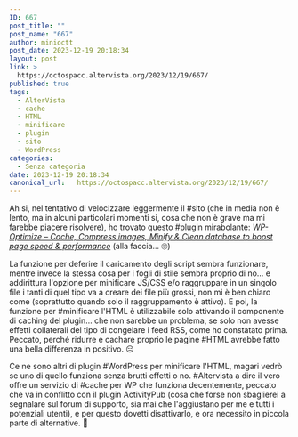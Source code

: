```yaml
---
ID: 667
post_title: ""
post_name: "667"
author: minioctt
post_date: 2023-12-19 20:18:34
layout: post
link: >
  https://octospacc.altervista.org/2023/12/19/667/
published: true
tags:
  - AlterVista
  - cache
  - HTML
  - minificare
  - plugin
  - sito
  - WordPress
categories:
  - Senza categoria
date: 2023-12-19 20:18:34
canonical_url:   https://octospacc.altervista.org/2023/12/19/667/
---
```

<!-- wp:paragraph -->
<p>Ah si, nel tentativo di velocizzare leggermente il #sito (che in media non è lento, ma in alcuni particolari momenti si, cosa che non è grave ma mi farebbe piacere risolvere), ho trovato questo #plugin mirabolante: <em><a href="https://it.wordpress.org/plugins/wp-optimize/">WP-Optimize – Cache, Compress images, Minify &amp; Clean database to boost page speed &amp; performance</a></em> (alla faccia... 🙄️)</p>
<!-- /wp:paragraph -->

<!-- wp:paragraph -->
<p>La funzione per deferire il caricamento degli script sembra funzionare, mentre invece la stessa cosa per i fogli di stile sembra proprio di no... e addirittura l'opzione per minificare JS/CSS e/o raggruppare in un singolo file i tanti di quel tipo va a creare dei file più grossi, non mi è ben chiaro come (soprattutto quando solo il raggruppamento è attivo). E poi, la funzione per #minificare l'HTML è utilizzabile solo attivando il componente di caching del plugin... che non sarebbe un problema, se solo non avesse effetti collaterali del tipo di congelare i feed RSS, come ho constatato prima. Peccato, perché ridurre e cachare proprio le pagine #HTML avrebbe fatto una bella differenza in positivo. 😑️</p>
<!-- /wp:paragraph -->

<!-- wp:paragraph -->
<p>Ce ne sono altri di plugin #WordPress per minificare l'HTML, magari vedrò se uno di quello funziona senza brutti effetti o no. #Altervista a dire il vero offre un servizio di #cache per WP che funziona decentemente, peccato che va in conflitto con il plugin ActivityPub (cosa che forse non sbaglierei a segnalare sul forum di supporto, sia mai che l'aggiustano per me e tutti i potenziali utenti), e per questo dovetti disattivarlo, e ora necessito in piccola parte di alternative. 🥱️</p>
<!-- /wp:paragraph -->